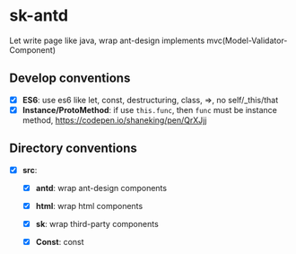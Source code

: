 # sk-antd
Let write page like java, wrap ant-design implements mvc(Model-Validator-Component)

## Develop conventions
- [x] **ES6**: use es6 like let, const, destructuring, class, =>, no self/_this/that
- [x] **Instance/ProtoMethod**: if use `this.func`, then `func` must be instance method, https://codepen.io/shaneking/pen/QrXJjj

## Directory conventions
- [x] **src**: 
  - [x] **antd**: wrap ant-design components
  - [x] **html**: wrap html components
  - [x] **sk**: wrap third-party components
  - [x] **Const**: const
    
